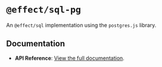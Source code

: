 # `@effect/sql-pg`

An `@effect/sql` implementation using the `postgres.js` library.

## Documentation

- **API Reference**: [View the full documentation](https://effect-ts.github.io/effect/docs/sql-pg).
